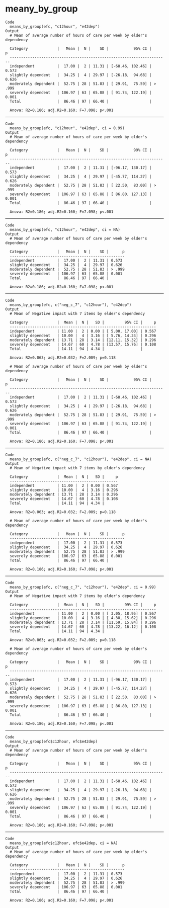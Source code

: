 # meany_by_group

    Code
      means_by_group(efc, "c12hour", "e42dep")
    Output
      # Mean of average number of hours of care per week by elder's dependency
      
      Category             |   Mean |  N |    SD |           95% CI |      p
      ----------------------------------------------------------------------
      independent          |  17.00 |  2 | 11.31 | [-68.46, 102.46] | 0.573 
      slightly dependent   |  34.25 |  4 | 29.97 | [-26.18,  94.68] | 0.626 
      moderately dependent |  52.75 | 28 | 51.83 | [ 29.91,  75.59] | > .999
      severely dependent   | 106.97 | 63 | 65.88 | [ 91.74, 122.19] | 0.001 
      Total                |  86.46 | 97 | 66.40 |                  |       
      
      Anova: R2=0.186; adj.R2=0.160; F=7.098; p<.001

---

    Code
      means_by_group(efc, "c12hour", "e42dep", ci = 0.99)
    Output
      # Mean of average number of hours of care per week by elder's dependency
      
      Category             |   Mean |  N |    SD |           99% CI |      p
      ----------------------------------------------------------------------
      independent          |  17.00 |  2 | 11.31 | [-96.17, 130.17] | 0.573 
      slightly dependent   |  34.25 |  4 | 29.97 | [-45.77, 114.27] | 0.626 
      moderately dependent |  52.75 | 28 | 51.83 | [ 22.50,  83.00] | > .999
      severely dependent   | 106.97 | 63 | 65.88 | [ 86.80, 127.13] | 0.001 
      Total                |  86.46 | 97 | 66.40 |                  |       
      
      Anova: R2=0.186; adj.R2=0.160; F=7.098; p<.001

---

    Code
      means_by_group(efc, "c12hour", "e42dep", ci = NA)
    Output
      # Mean of average number of hours of care per week by elder's dependency
      
      Category             |   Mean |  N |    SD |      p
      ---------------------------------------------------
      independent          |  17.00 |  2 | 11.31 | 0.573 
      slightly dependent   |  34.25 |  4 | 29.97 | 0.626 
      moderately dependent |  52.75 | 28 | 51.83 | > .999
      severely dependent   | 106.97 | 63 | 65.88 | 0.001 
      Total                |  86.46 | 97 | 66.40 |       
      
      Anova: R2=0.186; adj.R2=0.160; F=7.098; p<.001

---

    Code
      means_by_group(efc, c("neg_c_7", "c12hour"), "e42dep")
    Output
      # Mean of Negative impact with 7 items by elder's dependency
      
      Category             |  Mean |  N |   SD |         95% CI |     p
      -----------------------------------------------------------------
      independent          | 11.00 |  2 | 0.00 | [ 5.00, 17.00] | 0.567
      slightly dependent   | 10.00 |  4 | 3.16 | [ 5.76, 14.24] | 0.296
      moderately dependent | 13.71 | 28 | 3.14 | [12.11, 15.32] | 0.296
      severely dependent   | 14.67 | 60 | 4.78 | [13.57, 15.76] | 0.108
      Total                | 14.11 | 94 | 4.34 |                |      
      
      Anova: R2=0.063; adj.R2=0.032; F=2.009; p=0.118
      
      # Mean of average number of hours of care per week by elder's dependency
      
      Category             |   Mean |  N |    SD |           95% CI |      p
      ----------------------------------------------------------------------
      independent          |  17.00 |  2 | 11.31 | [-68.46, 102.46] | 0.573 
      slightly dependent   |  34.25 |  4 | 29.97 | [-26.18,  94.68] | 0.626 
      moderately dependent |  52.75 | 28 | 51.83 | [ 29.91,  75.59] | > .999
      severely dependent   | 106.97 | 63 | 65.88 | [ 91.74, 122.19] | 0.001 
      Total                |  86.46 | 97 | 66.40 |                  |       
      
      Anova: R2=0.186; adj.R2=0.160; F=7.098; p<.001

---

    Code
      means_by_group(efc, c("neg_c_7", "c12hour"), "e42dep", ci = NA)
    Output
      # Mean of Negative impact with 7 items by elder's dependency
      
      Category             |  Mean |  N |   SD |     p
      ------------------------------------------------
      independent          | 11.00 |  2 | 0.00 | 0.567
      slightly dependent   | 10.00 |  4 | 3.16 | 0.296
      moderately dependent | 13.71 | 28 | 3.14 | 0.296
      severely dependent   | 14.67 | 60 | 4.78 | 0.108
      Total                | 14.11 | 94 | 4.34 |      
      
      Anova: R2=0.063; adj.R2=0.032; F=2.009; p=0.118
      
      # Mean of average number of hours of care per week by elder's dependency
      
      Category             |   Mean |  N |    SD |      p
      ---------------------------------------------------
      independent          |  17.00 |  2 | 11.31 | 0.573 
      slightly dependent   |  34.25 |  4 | 29.97 | 0.626 
      moderately dependent |  52.75 | 28 | 51.83 | > .999
      severely dependent   | 106.97 | 63 | 65.88 | 0.001 
      Total                |  86.46 | 97 | 66.40 |       
      
      Anova: R2=0.186; adj.R2=0.160; F=7.098; p<.001

---

    Code
      means_by_group(efc, c("neg_c_7", "c12hour"), "e42dep", ci = 0.99)
    Output
      # Mean of Negative impact with 7 items by elder's dependency
      
      Category             |  Mean |  N |   SD |         99% CI |     p
      -----------------------------------------------------------------
      independent          | 11.00 |  2 | 0.00 | [ 3.05, 18.95] | 0.567
      slightly dependent   | 10.00 |  4 | 3.16 | [ 4.38, 15.62] | 0.296
      moderately dependent | 13.71 | 28 | 3.14 | [11.59, 15.84] | 0.296
      severely dependent   | 14.67 | 60 | 4.78 | [13.22, 16.12] | 0.108
      Total                | 14.11 | 94 | 4.34 |                |      
      
      Anova: R2=0.063; adj.R2=0.032; F=2.009; p=0.118
      
      # Mean of average number of hours of care per week by elder's dependency
      
      Category             |   Mean |  N |    SD |           99% CI |      p
      ----------------------------------------------------------------------
      independent          |  17.00 |  2 | 11.31 | [-96.17, 130.17] | 0.573 
      slightly dependent   |  34.25 |  4 | 29.97 | [-45.77, 114.27] | 0.626 
      moderately dependent |  52.75 | 28 | 51.83 | [ 22.50,  83.00] | > .999
      severely dependent   | 106.97 | 63 | 65.88 | [ 86.80, 127.13] | 0.001 
      Total                |  86.46 | 97 | 66.40 |                  |       
      
      Anova: R2=0.186; adj.R2=0.160; F=7.098; p<.001

---

    Code
      means_by_group(efc$c12hour, efc$e42dep)
    Output
      # Mean of average number of hours of care per week by elder's dependency
      
      Category             |   Mean |  N |    SD |           95% CI |      p
      ----------------------------------------------------------------------
      independent          |  17.00 |  2 | 11.31 | [-68.46, 102.46] | 0.573 
      slightly dependent   |  34.25 |  4 | 29.97 | [-26.18,  94.68] | 0.626 
      moderately dependent |  52.75 | 28 | 51.83 | [ 29.91,  75.59] | > .999
      severely dependent   | 106.97 | 63 | 65.88 | [ 91.74, 122.19] | 0.001 
      Total                |  86.46 | 97 | 66.40 |                  |       
      
      Anova: R2=0.186; adj.R2=0.160; F=7.098; p<.001

---

    Code
      means_by_group(efc$c12hour, efc$e42dep, ci = NA)
    Output
      # Mean of average number of hours of care per week by elder's dependency
      
      Category             |   Mean |  N |    SD |      p
      ---------------------------------------------------
      independent          |  17.00 |  2 | 11.31 | 0.573 
      slightly dependent   |  34.25 |  4 | 29.97 | 0.626 
      moderately dependent |  52.75 | 28 | 51.83 | > .999
      severely dependent   | 106.97 | 63 | 65.88 | 0.001 
      Total                |  86.46 | 97 | 66.40 |       
      
      Anova: R2=0.186; adj.R2=0.160; F=7.098; p<.001

